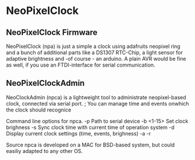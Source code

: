 NeoPixelClock
=============


NeoPixelClock Firmware
----------------------
NeoPixelClock (npa) is just a simple a clock using adafruits neopixel ring and a bunch of additional parts like a DS1307 RTC-Chip, a light sensor for adaptive brightness and -of course - an arduino. A plain AVR would be fine as well, if you use an FTDI-interface for serial communication.


NeoPixelClockAdmin
------------------
NeoClockAdmin (npca) is a lightweight tool to administrate neopixel-based clock, connected via serial port. ; You can manage time and events onwhich the clock should recognice 

Command line options for npca.
	-p  Path to serial device
	-b <1-15> Set clock brighness 
	-s Sync clock time with current time of operation system
	-d Display current clock settings (time, events, brighness) 
	-a <id> <datetime> <action>
	-r <id> 

Source npca is developed on a MAC for BSD-based system, but could easiliy adapted to any other OS.

